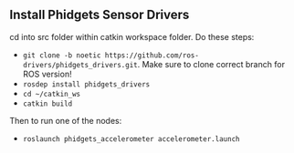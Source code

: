 ## Install Phidgets Sensor Drivers
cd into src folder within catkin workspace folder. Do these steps:  
- `git clone -b noetic https://github.com/ros-drivers/phidgets_drivers.git`. Make sure to clone correct branch for ROS version!
- `rosdep install phidgets_drivers`
- `cd ~/catkin_ws`
- `catkin build`
  
Then to run one of the nodes:
- `roslaunch phidgets_accelerometer accelerometer.launch`
